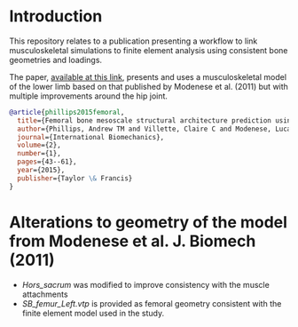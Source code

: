 # Introduction

This repository relates to a publication presenting a workflow to link musculoskeletal simulations to finite element analysis using consistent bone geometries and loadings.

The paper, [available at this link](https://doi.org/10.1080/23335432.2015.1017609), presents and uses a musculoskeletal model of the lower limb based on that published by Modenese et al. (2011) but with multiple improvements around the hip joint.

```bibtex
@article{phillips2015femoral,
  title={Femoral bone mesoscale structural architecture prediction using musculoskeletal and finite element modelling},
  author={Phillips, Andrew TM and Villette, Claire C and Modenese, Luca},
  journal={International Biomechanics},
  volume={2},
  number={1},
  pages={43--61},
  year={2015},
  publisher={Taylor \& Francis}
}
```

# Alterations to geometry of the model from Modenese et al. J. Biomech (2011)
* _Hors_sacrum_ was modified to improve consistency with the muscle attachments
* _SB_femur_Left.vtp_ is provided as femoral geometry consistent with the finite element model used in the study.
